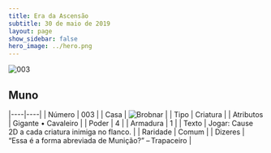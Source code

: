 ```yaml
---
title: Era da Ascensão
subtitle: 30 de maio de 2019
layout: page
show_sidebar: false
hero_image: ../hero.png
---
```


![003](https://cdn.keyforgegame.com/media/card_front/pt/435_003_7558PM9XQ48P_pt.png)

## Muno

|----|----|
| Número | 003 |
| Casa | ![Brobnar](https://archonarcana.com/images/thumb/e/e0/Brobnar.png/22px-Brobnar.png "Brobnar") |
| Tipo | Criatura |
| Atributos | Gigante • Cavaleiro |
| Poder | 4 |
| Armadura | 1 |
| Texto | Jogar: Cause 2D a cada criatura inimiga no flanco. |
| Raridade | Comum |
| Dizeres | “Essa é a forma abreviada de Munição?” – Trapaceiro |
